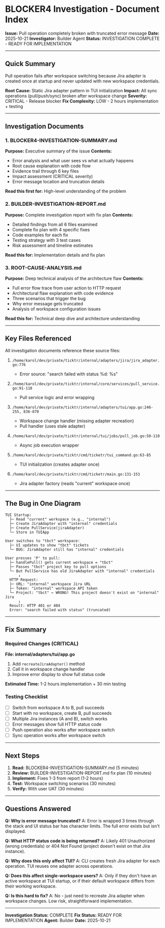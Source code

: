 # BLOCKER4 Investigation - Document Index

**Issue:** Pull operation completely broken with truncated error message
**Date:** 2025-10-21
**Investigator:** Builder Agent
**Status:** INVESTIGATION COMPLETE - READY FOR IMPLEMENTATION

---

## Quick Summary

Pull operation fails after workspace switching because Jira adapter is created once at startup and never updated with new workspace credentials.

**Root Cause:** Static Jira adapter pattern in TUI initialization
**Impact:** All sync operations (pull/push/sync) broken after workspace change
**Severity:** CRITICAL - Release blocker
**Fix Complexity:** LOW - 2 hours implementation + testing

---

## Investigation Documents

### 1. BLOCKER4-INVESTIGATION-SUMMARY.md
**Purpose:** Executive summary of the issue
**Contents:**
- Error analysis and what user sees vs what actually happens
- Root cause explanation with code flow
- Evidence trail through 6 key files
- Impact assessment (CRITICAL severity)
- Error message location and truncation details

**Read this first for:** High-level understanding of the problem

### 2. BUILDER-INVESTIGATION-REPORT.md
**Purpose:** Complete investigation report with fix plan
**Contents:**
- Detailed findings from all 6 files examined
- Complete fix plan with 4 specific fixes
- Code examples for each fix
- Testing strategy with 3 test cases
- Risk assessment and timeline estimates

**Read this for:** Implementation details and fix plan

### 3. ROOT-CAUSE-ANALYSIS.md
**Purpose:** Deep technical analysis of the architecture flaw
**Contents:**
- Full error flow trace from user action to HTTP request
- Architectural flaw explanation with code evidence
- Three scenarios that trigger the bug
- Why error message gets truncated
- Analysis of workspace configuration issues

**Read this for:** Technical deep dive and architecture understanding

---

## Key Files Referenced

All investigation documents reference these source files:

1. `/home/karol/dev/private/ticktr/internal/adapters/jira/jira_adapter.go:776`
   - Error source: "search failed with status %d: %s"

2. `/home/karol/dev/private/ticktr/internal/core/services/pull_service.go:91-118`
   - Pull service logic and error wrapping

3. `/home/karol/dev/private/ticktr/internal/adapters/tui/app.go:246-255, 836-870`
   - Workspace change handler (missing adapter recreation)
   - Pull handler (uses stale adapter)

4. `/home/karol/dev/private/ticktr/internal/tui/jobs/pull_job.go:50-110`
   - Async job execution wrapper

5. `/home/karol/dev/private/ticktr/cmd/ticketr/tui_command.go:63-85`
   - TUI initialization (creates adapter once)

6. `/home/karol/dev/private/ticktr/cmd/ticketr/main.go:131-153`
   - Jira adapter factory (reads "current" workspace once)

---

## The Bug in One Diagram

```
TUI Startup:
  ├─ Read "current" workspace (e.g., "internal")
  ├─ Create JiraAdapter with "internal" credentials
  ├─ Create PullService(jiraAdapter)
  └─ Store in TUIApp

User switches to "tbct" workspace:
  ├─ UI updates to show "tbct" tickets
  └─ BUG: JiraAdapter still has "internal" credentials

User presses 'P' to pull:
  ├─ handlePull() gets current workspace = "tbct"
  ├─ Passes "tbct" project key to pull options
  └─ But PullService has old JiraAdapter with "internal" credentials
      ↓
  HTTP Request:
  ├─ URL: "internal" workspace Jira URL
  ├─ Token: "internal" workspace API token
  └─ Project: "tbct" ← WRONG! This project doesn't exist on "internal" Jira
      ↓
  Result: HTTP 401 or 404
  Error: "search failed with status" (truncated)
```

---

## Fix Summary

### Required Changes (CRITICAL)

**File: internal/adapters/tui/app.go**

1. Add `recreateJiraAdapter()` method
2. Call it in workspace change handler
3. Improve error display to show full status code

**Estimated Time:** 1-2 hours implementation + 30 min testing

### Testing Checklist

- [ ] Switch from workspace A to B, pull succeeds
- [ ] Start with no workspace, create B, pull succeeds
- [ ] Multiple Jira instances (A and B), switch works
- [ ] Error messages show full HTTP status code
- [ ] Push operation also works after workspace switch
- [ ] Sync operation works after workspace switch

---

## Next Steps

1. **Read:** BLOCKER4-INVESTIGATION-SUMMARY.md (5 minutes)
2. **Review:** BUILDER-INVESTIGATION-REPORT.md fix plan (10 minutes)
3. **Implement:** Fixes 1-3 from report (1-2 hours)
4. **Test:** Workspace switching scenarios (30 minutes)
5. **Verify:** With user UAT (30 minutes)

---

## Questions Answered

**Q: Why is error message truncated?**
A: Error is wrapped 3 times through the stack and UI status bar has character limits. The full error exists but isn't displayed.

**Q: What HTTP status code is being returned?**
A: Likely 401 Unauthorized (wrong credentials) or 404 Not Found (project doesn't exist on that Jira instance).

**Q: Why does this only affect TUI?**
A: CLI creates fresh Jira adapter for each operation. TUI reuses one adapter across operations.

**Q: Does this affect single-workspace users?**
A: Only if they don't have an active workspace at TUI startup, or if their default workspace differs from their working workspace.

**Q: Is this hard to fix?**
A: No - just need to recreate Jira adapter when workspace changes. Low risk, straightforward implementation.

---

**Investigation Status:** COMPLETE
**Fix Status:** READY FOR IMPLEMENTATION
**Agent:** Builder
**Date:** 2025-10-21
